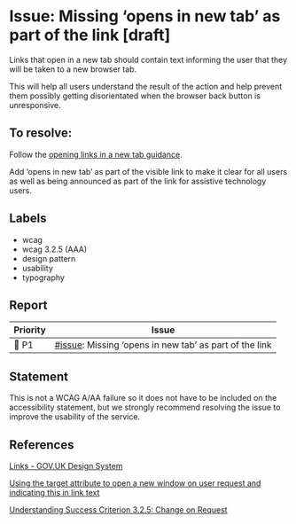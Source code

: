 # Issue:  Missing ‘opens in new tab’ as part of the link [draft]

Links that open in a new tab should contain text informing the user that they will be taken to a new browser tab.

This will help all users understand the result of the action and help prevent them possibly getting disorientated when the browser back button is unresponsive.

## To resolve:

Follow the [opening links in a new tab guidance](https://design-system.service.gov.uk/styles/typography/#opening-links-in-a-new-tab).

Add ‘opens in new tab’ as part of the visible link to make it clear for all users as well as being announced as part of the link for assistive technology users.

## Labels

* wcag
* wcag 3.2.5 (AAA)
* design pattern
* usability
* typography


## Report

| Priority | Issue |
| -------- | ----- |
| 🔴 P1    | [#issue](): Missing ‘opens in new tab’ as part of the link |

## Statement

This is not a WCAG A/AA failure so it does not have to be included on the accessibility statement, but we strongly recommend resolving the issue to improve the usability of the service.
## References

[Links - GOV.UK Design System](https://design-system.service.gov.uk/styles/typography/#links)

[Using the target attribute to open a new window on user request and indicating this in link text](https://www.w3.org/WAI/WCAG21/Techniques/html/H83)

[Understanding Success Criterion 3.2.5: Change on Request](https://www.w3.org/WAI/WCAG21/Understanding/change-on-request)

